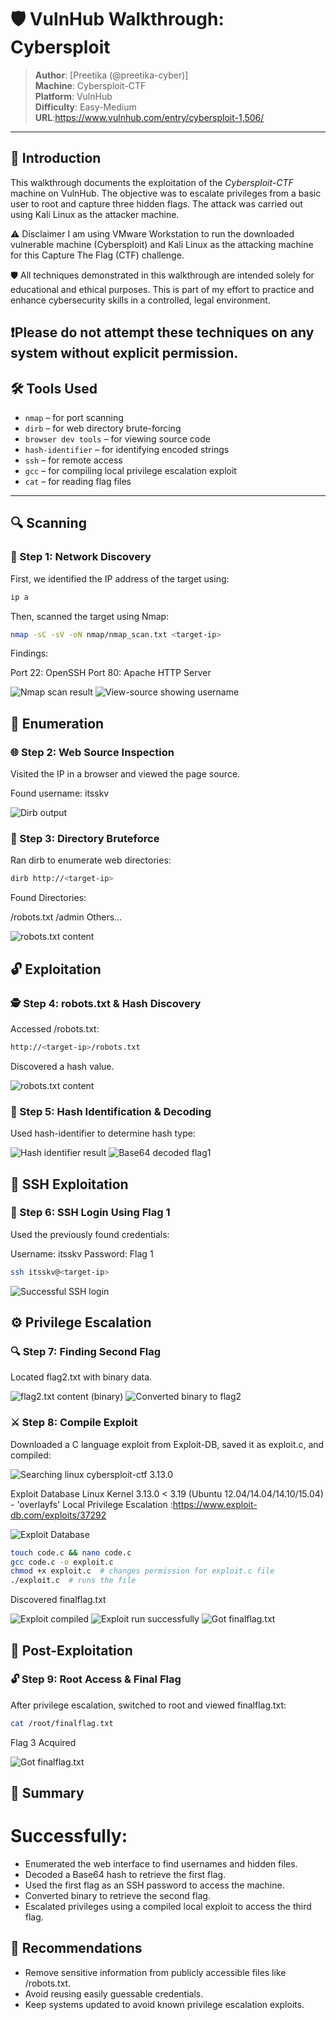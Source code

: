 # 🛡️ VulnHub Walkthrough: Cybersploit

> **Author**: [Preetika (@preetika-cyber)]  
> **Machine**: Cybersploit-CTF  
> **Platform**: VulnHub  
> **Difficulty**: Easy-Medium
> **URL**:https://www.vulnhub.com/entry/cybersploit-1,506/

---

## 📖 Introduction

This walkthrough documents the exploitation of the *Cybersploit-CTF* machine on VulnHub. The objective was to escalate privileges from a basic user to root and capture three hidden flags. The attack was carried out using Kali Linux as the attacker machine.

⚠️ Disclaimer
I am using VMware Workstation to run the downloaded vulnerable machine (Cybersploit) and Kali Linux as the attacking machine for this Capture The Flag (CTF) challenge.

🛡️ All techniques demonstrated in this walkthrough are intended solely for educational and ethical purposes. This is part of my effort to practice and enhance cybersecurity skills in a controlled, legal environment.

❗Please do not attempt these techniques on any system without explicit permission.
---

## 🛠️ Tools Used

- `nmap` – for port scanning
- `dirb` – for web directory brute-forcing
- `browser dev tools` – for viewing source code
- `hash-identifier` – for identifying encoded strings
- `ssh` – for remote access
- `gcc` – for compiling local privilege escalation exploit
- `cat` – for reading flag files

---
## 🔍 Scanning

### 🔎 Step 1: Network Discovery

First, we identified the IP address of the target using:

```bash
ip a
```
Then, scanned the target using Nmap:

```bash
nmap -sC -sV -oN nmap/nmap_scan.txt <target-ip>
```
Findings:

Port 22: OpenSSH
Port 80: Apache HTTP Server

![Nmap scan result](screenshots/Screenshot01.png)
![View-source showing username](screenshots/Screenshot02.png)

## 🧭 Enumeration

### 🌐 Step 2: Web Source Inspection

Visited the IP in a browser and viewed the page source.

Found username: itsskv

![Dirb output](screenshots/Screenshot03.png)

### 📂 Step 3: Directory Bruteforce

Ran dirb to enumerate web directories:

```bash
dirb http://<target-ip>
```
Found Directories:

/robots.txt
/admin
Others...

![robots.txt content](screenshots/Screenshot04.png)

## 🔓 Exploitation

### 🕵️ Step 4: robots.txt & Hash Discovery

Accessed /robots.txt:

```bash
http://<target-ip>/robots.txt
```
Discovered a hash value.

![robots.txt content](screenshots/Screenshot04.png)

### 🔐 Step 5: Hash Identification & Decoding

Used hash-identifier to determine hash type:

![ Hash identifier result](screenshots/Screenshot05.png)
![Base64 decoded flag1](screenshots/Screenshot06.png)

## 🧪 SSH Exploitation

### 🧬 Step 6: SSH Login Using Flag 1

Used the previously found credentials:

Username: itsskv
Password: Flag 1

```bash
ssh itsskv@<target-ip>
```

![Successful SSH login](screenshots/Screenshot07.png)

## ⚙️ Privilege Escalation

### 🔍 Step 7: Finding Second Flag

Located flag2.txt with binary data.

![flag2.txt content (binary)](screenshots/Screenshot07.png)
![Converted binary to flag2](screenshots/Screenshot08.png)

### ⚔️ Step 8: Compile Exploit

Downloaded a C language exploit from Exploit-DB, saved it as exploit.c, and compiled:

![Searching linux cybersploit-ctf 3.13.0 ](screenshots/Screenshot09.png)

Exploit Database Linux Kernel 3.13.0 < 3.19 (Ubuntu 12.04/14.04/14.10/15.04) - 'overlayfs' Local Privilege Escalation :https://www.exploit-db.com/exploits/37292

![Exploit Database](screenshots/Screenshot10.png)

```bash
touch code.c && nano code.c
gcc code.c -o exploit.c
chmod +x exploit.c  # changes permission for exploit.c file
./exploit.c  # runs the file
```
Discovered finalflag.txt

![Exploit compiled](screenshots/Screenshot11.png)
![Exploit run successfully](screenshots/Screenshot11.png)
![Got finalflag.txt](screenshots/Screenshot12.png)


## 🧪 Post-Exploitation

### 🔓 Step 9: Root Access & Final Flag

After privilege escalation, switched to root and viewed finalflag.txt:

```bash
cat /root/finalflag.txt
```
Flag 3 Acquired

![Got finalflag.txt](screenshots/Screenshot13.png)

## 🏁 Summary

# Successfully:

- Enumerated the web interface to find usernames and hidden files.
- Decoded a Base64 hash to retrieve the first flag.
- Used the first flag as an SSH password to access the machine.
- Converted binary to retrieve the second flag.
- Escalated privileges using a compiled local exploit to access the third flag.

## 📌 Recommendations

- Remove sensitive information from publicly accessible files like /robots.txt.
- Avoid reusing easily guessable credentials.
- Keep systems updated to avoid known privilege escalation exploits.



